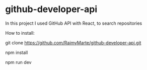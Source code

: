 # github-developer-api

In this project I used GitHub API with React, to search repositories

How to install: 
 
git clone https://github.com/RaimyMarte/github-developer-api.git

npm install

npm run dev

